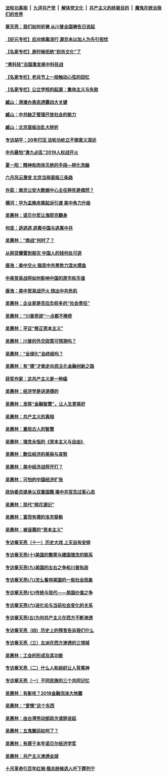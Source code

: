 

####  [法轮功真相](../../../../basic/blob/master/README.md?t=07110731) &nbsp;|&nbsp; [九评共产党](../../../../9ping.md/blob/master/README.md?t=07110731) &nbsp;|&nbsp; [解体党文化](../../../../jtdwh.md/blob/master/README.md?t=07110731)  &nbsp;|&nbsp; [共产主义的终极目的](../../../../gczydzjmd.md/blob/master/README.md?t=07110731) &nbsp;|&nbsp; [魔鬼在统治我们的世界](../../../../mgztzwmdsj.md/blob/master/README.md?t=07110731) 

#### [章天亮：我们如何祈祷 从川普全国祷告日说起](../pages/nsc423/n11944627.md?t=07110731) 

#### [【纪元专栏】应对病毒流行 渥京未以加人为先引担忧](../pages/nsc423/n11875714.md?t=07110731) 

#### [【名家专栏】是时候拒绝“封杀文化”了](../pages/nsc423/n11814093.md?t=07110731) 

#### [“黑科技”治国激发美中科技战](../pages/nsc423/n11638056.md?t=07110731) 

#### [【名家专栏】老兵节上一段触动心弦的回忆](../pages/nsc423/n11646016.md?t=07110731) 

#### [【名家专栏】公立学校的起源：集体主义与失败](../pages/nsc423/n11601833.md?t=07110731) 

#### [臧山：港澳办表态透露四大关键](../pages/nsc423/n11421628.md?t=07110731) 

#### [臧山：中共缺乏管理开放社会的能力](../pages/nsc423/n11407457.md?t=07110731) 

#### [臧山：北京面临治乱大转折](../pages/nsc423/n11406895.md?t=07110731) 

#### [专访胡平：20年打压 法轮功屹立不倒意义深远](../pages/nsc423/n11398800.md?t=07110731) 

#### [中共最怕“逢九必乱”2019人权战开火](../pages/nsc423/n11385248.md?t=07110731) 

#### [夏一阳：精神和肉体灭绝的手段—转化洗脑](../pages/nsc423/n11368250.md?t=07110731) 

#### [六月风云激变 北京当局面临三条路](../pages/nsc423/n11313668.md?t=07110731) 

#### [许茹：南京公安大数据中心主任猝死是偶然？](../pages/nsc423/n11064744.md?t=07110731) 

#### [横河：华为孟晚舟案起诉引渡 美中角力升级](../pages/nsc423/n11027230.md?t=07110731) 

#### [吴惠林：诺贝尔奖让海耶克翻身](../pages/nsc423/n10890049.md?t=07110731) 

#### [何坚：逃逃逃 逃离中国与逃离中共](../pages/nsc423/n10592891.md?t=07110731) 

#### [吴惠林：“商战”何时了？](../pages/nsc423/n10573558.md?t=07110731) 

#### [从网贷爆雷到股灾 中国人的钱何处可逃](../pages/nsc423/n10572800.md?t=07110731) 

#### [唐浩：美中交火 隐现中共黑势力混水摸鱼](../pages/nsc423/n10544040.md?t=07110731) 

#### [中美贸易战将如何影响中国的房市和币值](../pages/nsc423/n10543697.md?t=07110731) 

#### [唐浩：美中贸易战开火 烧出中共危机](../pages/nsc423/n10540126.md?t=07110731) 

#### [吴惠林：企业家是否应负较多的“社会责任”](../pages/nsc423/n10535022.md?t=07110731) 

#### [吴惠林：“川普奇迹”一点都不稀奇](../pages/nsc423/n10512808.md?t=07110731) 

#### [吴惠林：平议“修正资本主义”](../pages/nsc423/n10495724.md?t=07110731) 

#### [吴惠林：川普的外交政策可预测吗？](../pages/nsc423/n10462387.md?t=07110731) 

#### [吴惠林：“全球化”会终结吗？](../pages/nsc423/n10452838.md?t=07110731) 

#### [吴惠林：有“德”才能走向民主化金融创新之路](../pages/nsc423/n10432292.md?t=07110731) 

#### [获奖作家：这共产主义是一种癌](../pages/nsc423/n10431541.md?t=07110731) 

#### [吴惠林：经济学是讲道德的](../pages/nsc423/n10398014.md?t=07110731) 

#### [吴惠林：发挥“金融智慧”，让人生更美好](../pages/nsc423/n10375019.md?t=07110731) 

#### [吴惠林：共产主义的真相](../pages/nsc423/n10351394.md?t=07110731) 

#### [吴惠林：重拾古人的智慧](../pages/nsc423/n10337691.md?t=07110731) 

#### [吴惠林：理念永恒的《资本主义与自由》](../pages/nsc423/n10316274.md?t=07110731) 

#### [吴惠林：数位经济的美丽与哀愁](../pages/nsc423/n10292946.md?t=07110731) 

#### [吴惠林：美中经济战将开打？](../pages/nsc423/n10258825.md?t=07110731) 

#### [吴惠林：可怕的中国经济扩张](../pages/nsc423/n10219147.md?t=07110731) 

#### [政协委员提承认双重国籍 揭中共官员过客心态](../pages/nsc423/n10208809.md?t=07110731) 

#### [吴惠林：现代“桃花源记”](../pages/nsc423/n10185234.md?t=07110731) 

#### [吴惠林：富而有德的洛克斐勒](../pages/nsc423/n10142264.md?t=07110731) 

#### [吴惠林：被诬蔑的“资本主义”](../pages/nsc423/n10124816.md?t=07110731) 

#### [专访章天亮（十一）历史大戏 上天自有安排](../pages/nsc423/n10094905.md?t=07110731) 

#### [专访章天亮(十)美国的繁荣与建国理念的联系](../pages/nsc423/n10094899.md?t=07110731) 

#### [专访章天亮(九)美国的左右之争和川普执政](../pages/nsc423/n10094889.md?t=07110731) 

#### [专访章天亮(八)怎么看待美国的一些社会现象](../pages/nsc423/n10094857.md?t=07110731) 

#### [专访章天亮(七)传统与现代——美国价值之争](../pages/nsc423/n10093140.md?t=07110731) 

#### [专访章天亮(六)进化论与当前社会变化的关系](../pages/nsc423/n10092036.md?t=07110731) 

#### [专访章天亮(五)为何共产主义在西方不断渗透](../pages/nsc423/n10083620.md?t=07110731) 

#### [专访章天亮（四）历史上的预言告诉我们什么](../pages/nsc423/n10083606.md?t=07110731) 

#### [专访章天亮（三）左派在西方渗透的三领域](../pages/nsc423/n10081115.md?t=07110731) 

#### [吴惠林：工会的形成及其功能](../pages/nsc423/n10080633.md?t=07110731) 

#### [专访章天亮（二）什么人和组织让人背离神](../pages/nsc423/n10076637.md?t=07110731) 

#### [专访章天亮（一）不同民族的三个共同记忆](../pages/nsc423/n10074188.md?t=07110731) 

#### [吴惠林：有影呒？2018金融泡沫大地震](../pages/nsc423/n10040534.md?t=07110731) 

#### [吴惠林：“爱情”这个东西](../pages/nsc423/n10019423.md?t=07110731) 

#### [吴惠林：由台湾劳动部政次请辞说起](../pages/nsc423/n9979679.md?t=07110731) 

#### [吴惠林：五鬼搬运如何了？](../pages/nsc423/n9925338.md?t=07110731) 

#### [吴惠林：有感于本年诺贝尔经济学奖](../pages/nsc423/n9871883.md?t=07110731) 

#### [吴惠林：共产主义渗透全球](../pages/nsc423/n9812748.md?t=07110731) 

#### [十月革命引百年红祸 俄总统候选人吁下葬列宁](../pages/nsc423/n9810182.md?t=07110731) 


